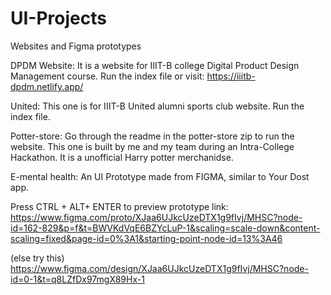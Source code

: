# UI-Projects
Websites and Figma prototypes

DPDM Website: It is a website for IIIT-B college Digital Product Design Management course. Run the index file or visit: https://iiitb-dpdm.netlify.app/


United: This one is for IIIT-B United alumni sports club website. Run the index file.


Potter-store: Go through the readme in the potter-store zip to run the website. This one is built by me and my team during an Intra-College Hackathon. It is a unofficial Harry potter merchanidse.

E-mental health: An UI Prototype made from FIGMA, similar to Your Dost app.

Press CTRL + ALT+ ENTER to preview
prototype link:
https://www.figma.com/proto/XJaa6UJkcUzeDTX1g9fIvj/MHSC?node-id=162-829&p=f&t=BWVKdVqE6BZYcLuP-1&scaling=scale-down&content-scaling=fixed&page-id=0%3A1&starting-point-node-id=13%3A46

(else try this)
https://www.figma.com/design/XJaa6UJkcUzeDTX1g9fIvj/MHSC?node-id=0-1&t=q8LZfDx97mgX89Hx-1
